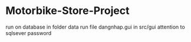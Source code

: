 # Motorbike-Store-Project
run on database in folder data
run file dangnhap.gui in src/gui
attention to sqlsever password

